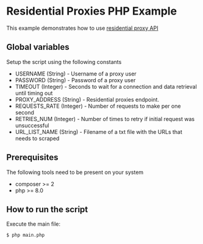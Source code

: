 # Residential Proxies PHP Example

This example demonstrates how to use [residential proxy API](https://developers.oxylabs.io/residential-proxies/index.html#quick-start) 

## Global variables

Setup the script using the following constants

* USERNAME (String) - Username of a proxy user
* PASSWORD (String) - Password of a proxy user
* TIMEOUT (Integer) - Seconds to wait for a connection and data retrieval until timing out
* PROXY_ADDRESS (String) - Residential proxies endpoint.
* REQUESTS_RATE (Integer) - Number of requests to make per one second
* RETRIES_NUM (Integer) - Number of times to retry if initial request was unsuccessful
* URL_LIST_NAME (String) - Filename of a txt file with the URLs that needs to scraped

## Prerequisites

The following tools need to be present on your system
* composer >= 2
* php >= 8.0

## How to run the script

Execute the main file:
```
$ php main.php
```

